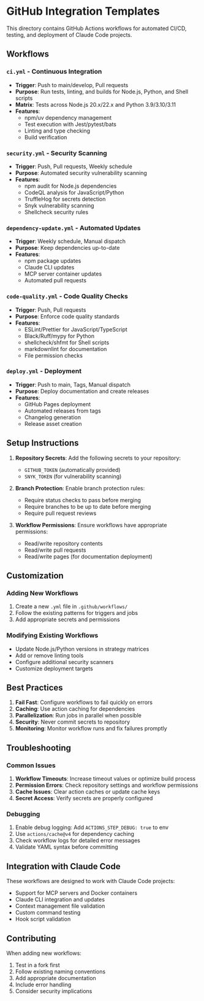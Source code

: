 # GitHub Integration Templates

This directory contains GitHub Actions workflows for automated CI/CD, testing, and deployment of Claude Code projects.

## Workflows

### `ci.yml` - Continuous Integration
- **Trigger**: Push to main/develop, Pull requests
- **Purpose**: Run tests, linting, and builds for Node.js, Python, and Shell scripts
- **Matrix**: Tests across Node.js 20.x/22.x and Python 3.9/3.10/3.11
- **Features**:
  - npm/uv dependency management
  - Test execution with Jest/pytest/bats
  - Linting and type checking
  - Build verification

### `security.yml` - Security Scanning
- **Trigger**: Push, Pull requests, Weekly schedule
- **Purpose**: Automated security vulnerability scanning
- **Features**:
  - npm audit for Node.js dependencies
  - CodeQL analysis for JavaScript/Python
  - TruffleHog for secrets detection
  - Snyk vulnerability scanning
  - Shellcheck security rules

### `dependency-update.yml` - Automated Updates
- **Trigger**: Weekly schedule, Manual dispatch
- **Purpose**: Keep dependencies up-to-date
- **Features**:
  - npm package updates
  - Claude CLI updates
  - MCP server container updates
  - Automated pull requests

### `code-quality.yml` - Code Quality Checks
- **Trigger**: Push, Pull requests
- **Purpose**: Enforce code quality standards
- **Features**:
  - ESLint/Prettier for JavaScript/TypeScript
  - Black/Ruff/mypy for Python
  - shellcheck/shfmt for Shell scripts
  - markdownlint for documentation
  - File permission checks

### `deploy.yml` - Deployment
- **Trigger**: Push to main, Tags, Manual dispatch
- **Purpose**: Deploy documentation and create releases
- **Features**:
  - GitHub Pages deployment
  - Automated releases from tags
  - Changelog generation
  - Release asset creation

## Setup Instructions

1. **Repository Secrets**: Add the following secrets to your repository:
   - `GITHUB_TOKEN` (automatically provided)
   - `SNYK_TOKEN` (for vulnerability scanning)

2. **Branch Protection**: Enable branch protection rules:
   - Require status checks to pass before merging
   - Require branches to be up to date before merging
   - Require pull request reviews

3. **Workflow Permissions**: Ensure workflows have appropriate permissions:
   - Read/write repository contents
   - Read/write pull requests
   - Read/write pages (for documentation deployment)

## Customization

### Adding New Workflows
1. Create a new `.yml` file in `.github/workflows/`
2. Follow the existing patterns for triggers and jobs
3. Add appropriate secrets and permissions

### Modifying Existing Workflows
- Update Node.js/Python versions in strategy matrices
- Add or remove linting tools
- Configure additional security scanners
- Customize deployment targets

## Best Practices

1. **Fail Fast**: Configure workflows to fail quickly on errors
2. **Caching**: Use action caching for dependencies
3. **Parallelization**: Run jobs in parallel when possible
4. **Security**: Never commit secrets to repository
5. **Monitoring**: Monitor workflow runs and fix failures promptly

## Troubleshooting

### Common Issues

1. **Workflow Timeouts**: Increase timeout values or optimize build process
2. **Permission Errors**: Check repository settings and workflow permissions
3. **Cache Issues**: Clear action caches or update cache keys
4. **Secret Access**: Verify secrets are properly configured

### Debugging

1. Enable debug logging: Add `ACTIONS_STEP_DEBUG: true` to env
2. Use `actions/cache@v4` for dependency caching
3. Check workflow logs for detailed error messages
4. Validate YAML syntax before committing

## Integration with Claude Code

These workflows are designed to work with Claude Code projects:

- Support for MCP servers and Docker containers
- Claude CLI integration and updates
- Context management file validation
- Custom command testing
- Hook script validation

## Contributing

When adding new workflows:
1. Test in a fork first
2. Follow existing naming conventions
3. Add appropriate documentation
4. Include error handling
5. Consider security implications